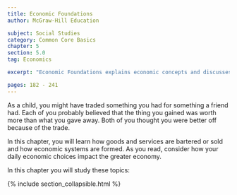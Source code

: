 ```yaml
---
title: Economic Foundations
author: McGraw-Hill Education

subject: Social Studies
category: Common Core Basics
chapter: 5
section: 5.0
tag: Economics

excerpt: "Economic Foundations explains economic concepts and discusses the roles of individuals, businesses, and governments in economics."

pages: 182 - 241
---
```

As a child, you might have traded something you had for something a friend had. Each of you probably believed that the thing you gained was worth more than what you gave away. Both of you thought you were better off because of the trade.

In this chapter, you will learn how goods and services are bartered or sold and how economic systems are formed. As you read, consider how your daily economic choices impact the greater economy.

In this chapter you will study these topics:

{% include section_collapsible.html %}
